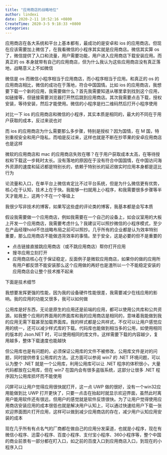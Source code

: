```yaml
---
title: "应用商店的战略地位"
author: lindexi
date: 2020-2-11 10:52:16 +0800
CreateTime: 2020-3-5 9:18:33 +0800
categories: 
---
```


应用商店在各大系统和平台上基本都有，最成功的是安卓和 ios 的应用商店。但现在应该需要加上微信了，在我看微信的小程序其实就是应用商店。微信其实算 os 了，微信提供了入口和流量，用户需要功能，用户进入应用商店下载安装应用。而真正的 os 本身就带有自己的应用商店，但为什么我认为这些应用商店没有真正落地，战略意义上不如微信

<!--more-->


<!-- 发布 -->

微信是 os 而微信小程序相当于应用商店，而小程序相当于应用。和真正的 os 的应用商店相比，微信的成功在于落地，符合中国国情。比如 ios 的应用商店，我想要下载一个新的应用，我需要做什么？首先我需要知道从哪里拿到找到这个应用，如链接等，但链接需要浏览器打开然后跳到应用商店。其次我需要点击下载，授权安装，等待安装，然后才能使用。微信的小程序是扫二维码然后打开小程序使用

对比一下 ios 的应用商店和微信的小程序，其实本质是相同的，最大的不同在于用户获取的成本，反过来说也对

而 ios 的应用商店为什么需要那么多步骤，特别是授权？因为国情，在 M 国，特别重视安全和用户隐私，而咱是反过来，这样也就是不断在抄苹果的安卓应用商店也是这样

微软的应用商店和 mac 的应用商店失败在哪？在于用户获取成本太高，在等待授权和下载这一步耗时太长。没有落地的原因在于没有符合中国国情，在中国访问海外资源的速度和延迟都是特别长的，依赖于特别长的延迟做实时应用本身都是逗比行为

论流量和入口，在单平台上微信肯定比不过平台系统，但是为什么微信更有优势，核心在于认知，技术上在于快。我能够一扫就用上小程序，和我需要很多步骤等半天才能用上，这两个不在一个等级上

我很少写非技术的博客，如果写这些虚的评论类的博客，我基本都是会写本质

假设我需要做一个应用商店，例如我需要在一个自己的设备上，如会议室用的大板上开发一个应用商店，我需要考虑什么？我建议可以照抄微信的小程序模式，至少在产品经理hold不住战略布局之前可以照抄。几乎所有的企业都是认为效率特别重要，那么应用商店不能做违背效率的事情。至于安全，这是必要的但不是重要的

- 点击链接直接跳应用商店（或不跳应用商店）帮你打开应用
- 搜寻应用立刻打开
- 应用商店核心在于保证稳定，反面例子是微软应用商店，如果你的做的应用所有用户都反馈不能安装那么这个应用做的再好也是渣所以一个不能稳定安装的应用商店会让整个技术推不起来

下面是技术细节

我想要发挥更强的性能，因为我的设备硬件性能很差，我需要减少在线应用的影响。我的应用的功能又很多，我可以如何做

公用库是好东西，无论是原生的应用还是前端的应用，都可以使用公共库和公共资源。如我整个应用的界面用的界面库和我的应用商店是相同的，意味着我能做到我的应用无需下载甚至加载界面库。我的样式都是公共样式，不仅可以让用户感觉应用的统一，还可以减少样式库的下载。代码库也能做到相当多的公用，如使用相同的版本的 Json.NET 时，可以使用相同的库文件。这样需要下载的内容越少，复用越多，整体下载速度也能越快

但公用库也是有问题的，必须保证公用库的文件不被修改，公用库文件是对的问题，同时提供修复公用库的方法。这方面可以参阅 win7 的 .NET 环境问题，可以认为整个 .NET 就是一个公用库，利用公用库可以让 .NET 程序的体积很小，大量代码都放在公用库，但在 win7 在国内会有很多盗版系统，这部分让很多 .NET 程序因为公用库损坏而不能使用

闪屏可以让用户觉得应用很快就打开，这一点 UWP 做的很好，没有一个win32应用能做到比 UWP 打开更快了，只要一点击在抬起时就显示欢迎界面，虽然此时离用户能用软件还有很远，但用户的感觉就是软件反馈很快。为了让用户觉得使用应用商店安装应用的成本很低也就是解决用户认知上，可以通过快速给用户下载一张欢迎界面图片打开应用，这样可以做到减少应用商店的存在，减少用户认知应用安装的成本

现在几乎所有有点名气的厂商都在做自己的应用分发渠道，也就是小程序，现在有微信小程序、迅雷小程序、百度小程序、支付宝小程序、360小程序等，整个中国的商业前景有一部分都在盯入口，如之前的百度入口到应用商店入口，到现在的小程序入口

